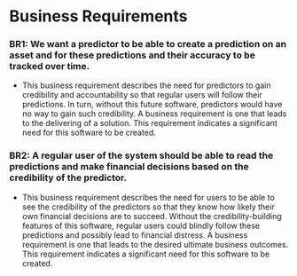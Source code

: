 # Business Requirements

### BR1: We want a predictor to be able to create a prediction on an asset and for these predictions and their accuracy to be tracked over time.

- This business requirement describes the need for predictors to gain credibility and accountability so that regular users will follow their predictions. In turn, without this future software, predictors would have no way to gain such credibility. A business requirement is one that leads to the delivering of a solution. This requirement indicates a significant need for this software to be created.

### BR2: A regular user of the system should be able to read the predictions and make financial decisions based on the credibility of the predictor.

- This business requirement describes the need for users to be able to see the credibility of the predictors so that they know how likely their own financial decisions are to succeed. Without the credibility-building features of this software, regular users could blindly follow these predictions and possibly lead to financial distress. A business requirement is one that leads to the desired ultimate business outcomes. This requirement indicates a significant need for this software to be created.

